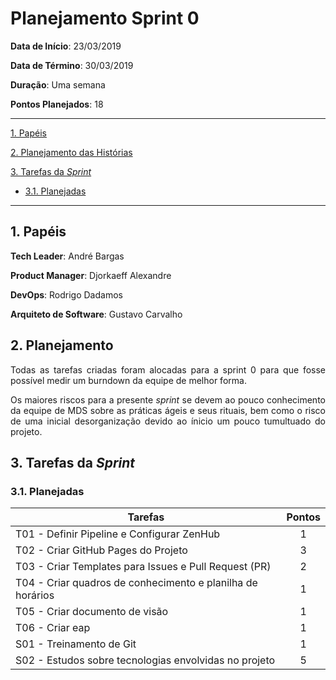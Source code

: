 # Planejamento Sprint 0


**Data de Início**: 23/03/2019

**Data de Término**: 30/03/2019

**Duração**: Uma semana

**Pontos Planejados**: 18

-------

[1. Papéis](#_1-papéis)

[2. Planejamento das Histórias](#_2-planejamento-das-historias)

[3. Tarefas da _Sprint_](#_3-tarefas-da-sprint)  

  * [3.1. Planejadas](#_31-planejadas)

-------

## 1. Papéis

**Tech Leader**: André Bargas

**Product Manager**: Djorkaeff Alexandre

**DevOps**: Rodrigo Dadamos

**Arquiteto de Software**: Gustavo Carvalho


## 2. Planejamento

<p align = "justify"> Todas as tarefas criadas foram alocadas para a sprint 0 para que fosse possível medir um burndown da equipe de melhor forma.</p>

<p align = "justify"> Os maiores riscos para a presente <i>sprint</i> se devem ao pouco conhecimento da equipe de MDS sobre as práticas ágeis e seus rituais, bem como o risco de uma inicial desorganização devido ao ínicio um pouco tumultuado do projeto.</p>

## 3. Tarefas da _Sprint_

### 3.1. Planejadas

|Tarefas|Pontos|
|--|:--:|
| T01 - Definir Pipeline e Configurar ZenHub | 1 |
| T02 - Criar GitHub Pages do Projeto | 3 |
| T03 - Criar Templates para Issues e Pull Request (PR) | 2 |
| T04 - Criar quadros de conhecimento e planilha de horários | 1 |
| T05 - Criar documento de visão | 1 |
| T06 - Criar eap | 1 |
| S01 - Treinamento de Git| 1 |
| S02 - Estudos sobre tecnologias envolvidas no projeto | 5 |